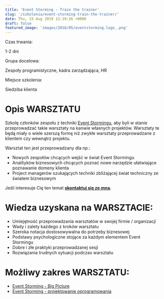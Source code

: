 ```yaml
---
title: 'Event Storming - Train the trainer'
slug: '/szkolenia/event-storming-train-the-trainer/'
date: Thu, 15 Aug 2019 12:19:26 +0000
draft: false
featured_image: 'images/2018/05/eventstorming.logo_.png'
---
```


Czas trwania:

1-2 dni

Grupa docelowa:

Zespoły programistyczne, kadra zarządzająca, HR

Miejsce szkolenia:

Siedziba klienta

Opis WARSZTATU
==============

Szkolę członków zespołu z techniki [Event Stormingu](/2018/12/06/event-storming-jak-szybko-odkrywac-nieznane/), aby byli w stanie przeprowadzać takie warsztaty na kanwie własnych projektów. Warsztaty te będą miały o wiele szerszą formę niż zwykłe warsztaty przeprowadzane z klientem czy wewnątrz projektu.

Warsztat ten jest przeprowadzany dla np.:

 *   Nowych zespołów chcących wejść w świat Event Stormingu
 *   Analityków biznesowych chcących poznać nowe narzędzie ułatwiające poznawanie domeny klienta
 *   Project managerów szukających techniki zbliżającej świat techniczny ze światem biznesowym

Jeśli interesuje Cię ten temat **[skontaktuj się ze mną](https://radekmaziarka.pl/kontakt).**

Wiedza uzyskana na WARSZTACIE:
==============================

 *   Umiejętność przeprowadzania warsztatów w swojej firmie / organizacji
 *   Wady i zalety każdego z kroków warsztatu
 *   Szeroka notacja dostosowywalna do potrzeby biznesowej
 *   Podstawy psychologiczne stojące za każdym elementem Event Stormingu
 *   Dobre i złe praktyki przeprowadzanej sesji
 *   Rozwiązania trudnych sytuacji podczas warsztatu

Możliwy zakres WARSZTATU:
=========================

 *   [Event Storming - Big Picture](/szkolenia/event-storming-big-picture/)
 *   [Event Storming - projektowanie oprogramowania](/szkolenia/event-storming-projektowanie-oprogramowania)